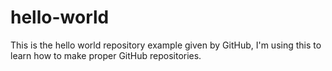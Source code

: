 # hello-world
This is the hello world repository example given by GitHub, I'm using this to learn how to make proper GitHub repositories.
